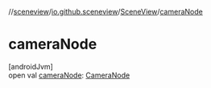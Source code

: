 //[sceneview](../../../index.md)/[io.github.sceneview](../index.md)/[SceneView](index.md)/[cameraNode](camera-node.md)

# cameraNode

[androidJvm]\
open val [cameraNode](camera-node.md): [CameraNode](../../com.google.ar.sceneform/-camera-node/index.md)
